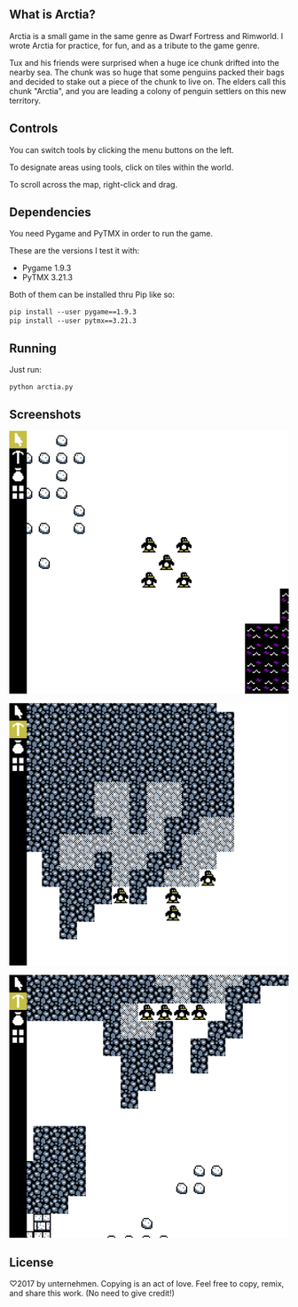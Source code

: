 ## What is Arctia?
Arctia is a small game in the same genre as Dwarf Fortress and Rimworld.
I wrote Arctia for practice, for fun, and as a tribute to the game genre.

Tux and his friends were surprised when a huge ice chunk drifted
into the nearby sea.  The chunk was so huge that some penguins packed
their bags and decided to stake out a piece of the chunk to live on.
The elders call this chunk "Arctia", and you are leading a colony
of penguin settlers on this new territory.

## Controls
You can switch tools by clicking the menu buttons on the left.

To designate areas using tools, click on tiles within the world.

To scroll across the map, right-click and drag.

## Dependencies
You need Pygame and PyTMX in order to run the game.

These are the versions I test it with:

* Pygame 1.9.3
* PyTMX 3.21.3

Both of them can be installed thru Pip like so:

    pip install --user pygame==1.9.3
    pip install --user pytmx==3.21.3

## Running
Just run:

    python arctia.py

## Screenshots
![In this picture of the game, five penguin settlers are standing in a group together.](screen1.png)

![In this picture of the game, the penguins are digging holes into the mountain.](screen2.png)

![In this picture of the game, the penguins are still digging holes, but the focus of the image is on the ground to their south which is littered with rubble.](screen3.png)

## License
♡2017 by unternehmen.  Copying is an act of love.
Feel free to copy, remix, and share this work.
(No need to give credit!)

